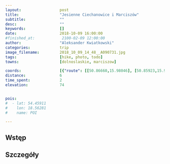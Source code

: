 ```yaml
---
layout:                 post
title:                  "Jesienne Ciechanowice i Marciszów"
subtitle:               ""
desc:                   ""
keywords:               []
date:                   2018-10-09 16:00:00
#finished_at:            2100-02-09 12:00:00
author:                 "Aleksander Kwiatkowski"
categories:             trip
image_filename:         2018_10_09_14_48__A090731.jpg
tags:                   [hike, photo, todo]
towns:                  [dolnoslaskie, marciszow]

coords:                 [{"route": [[50.86660,15.98046], [50.85923,15.97711], [50.85013,15.98973], [50.85414,16.00338], [50.85191,16.01007], [50.85544,16.01531]], "type": "hike"}]
distance:               6
time_spent:             2
elevation:              74


pois:
#  - lat: 54.45911
#    lon: 18.56281
#    name: POI

---
```



## Wstęp

## Szczegóły

